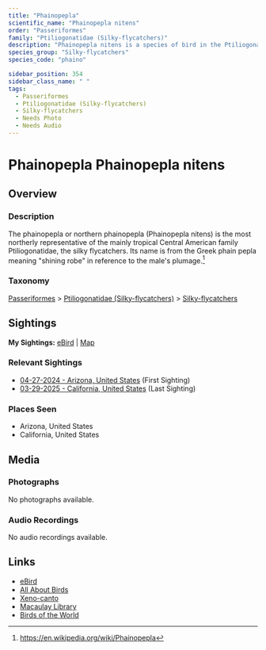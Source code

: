 ```yaml
---
title: "Phainopepla"
scientific_name: "Phainopepla nitens"
order: "Passeriformes"
family: "Ptiliogonatidae (Silky-flycatchers)"
description: "Phainopepla nitens is a species of bird in the Ptiliogonatidae (Silky-flycatchers) family. It has been observed 5 times."
species_group: "Silky-flycatchers"
species_code: "phaino"

sidebar_position: 354
sidebar_class_name: " "
tags: 
  - Passeriformes
  - Ptiliogonatidae (Silky-flycatchers)
  - Silky-flycatchers
  - Needs Photo
  - Needs Audio
---
```


# Phainopepla <span className='sci_name'>Phainopepla nitens</span>

## Overview

### Description
The phainopepla or northern phainopepla (Phainopepla nitens) is the most northerly representative of the mainly tropical Central American family Ptiliogonatidae, the silky flycatchers. Its name is from the Greek phain pepla meaning "shining robe" in reference to the male's plumage.[^1]

[^1]: https://en.wikipedia.org/wiki/Phainopepla

### Taxonomy
[Passeriformes](/tags/passeriformes) > [Ptiliogonatidae (Silky-flycatchers)](/tags/ptiliogonatidae-silky-flycatchers) > [Silky-flycatchers](/tags/silky-flycatchers)


## Sightings

**My Sightings:** [eBird](https://ebird.org/lifelist?r=world&time=life&spp=phaino) | [Map](/map?species_code=phaino)

### Relevant Sightings

* [04-27-2024 - Arizona, United States](https://ebird.org/checklist/S170587133) (First Sighting)
* [03-29-2025 - California, United States](https://ebird.org/checklist/S221633632) (Last Sighting)

### Places Seen

* Arizona, United States
* California, United States



## Media
### Photographs
No photographs available.

### Audio Recordings
No audio recordings available.

## Links
* [eBird](https://ebird.org/species/phaino) 
* [All About Birds](https://www.allaboutbirds.org/guide/phaino) 
* [Xeno-canto](https://www.xeno-canto.org/species/phainopepla-nitens) 
* [Macaulay Library](https://search.macaulaylibrary.org/catalog?taxonCode=phaino&sort=rating_rank_desc)
* [Birds of the World](https://birdsoftheworld.org/bow/species/phaino)

